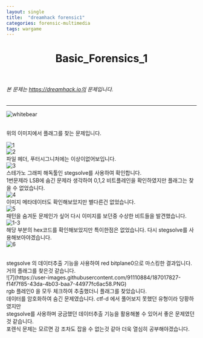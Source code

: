 ```yaml
---
layout: single
title:  "dreamhack forensic1"
categories: forensic-multimedia
tags: wargame
---
```



# <center>Basic_Forensics_1</center><br>
###### 본 문제는 https://dreamhack.io의 문제입니다.<br>
---
![whitebear](https://user-images.githubusercontent.com/91110884/187017390-d699155e-1273-42ee-b4cf-a957dae7e556.png)


<br>
위의 이미지에서 플래그를 찾는 문제입니다.
<br>

![1](https://user-images.githubusercontent.com/91110884/187017341-f1104c54-2fbe-43f7-8c54-595affc7fe57.PNG)
<br>
![2](https://user-images.githubusercontent.com/91110884/187017343-8b17ab1e-3033-4b72-9ff0-426d0bc087d0.PNG)
<br>
파일 헤더, 푸터시그니처에는 이상이없어보입니다.
<br>
![3](https://user-images.githubusercontent.com/91110884/187017350-f9bcaeef-ba24-43df-8b32-2c59d47ee85b.PNG)
<br>
스테가노 그래피 해독툴인 stegsolve를 사용하여 확인합니다.<br>
1번문제라 LSB에 숨긴 문제라 생각하여 0,1,2 비트플레인을 확인하였지만 플래그는 찾을 수 없었습니다.
<br>
![4](https://user-images.githubusercontent.com/91110884/187017617-66ac12c9-b3ed-4396-ba91-f24cddb77ef7.PNG)
<br>
이미지 메타데이터도 확인해보았지만 별다른건 없었습니다.<br>
![5](https://user-images.githubusercontent.com/91110884/187017354-500e2d8d-6a63-4ca5-92fe-64a230c013cf.PNG)
<br>
패턴을 숨겨둔 문제인가 싶어 다시 이미지를 보던중 수상한 비트들을 발견했습니다.<br>
![1-3](https://user-images.githubusercontent.com/91110884/187017513-f82f1c24-955b-4a85-86cc-4852ec6ace4a.PNG)
<br>
해당 부분의 hex코드를 확인해보았지만 특이한점은 없었습니다. 다시 stegsolve를 사용해보아야겠습니다.
<br>
![6](https://user-images.githubusercontent.com/91110884/187017357-15a30907-3c16-4de0-a9df-23e612ac9559.PNG)

<br>
stegsolve 의 데이터추출 기능을 사용하여 red bitplane0으로 마스킹한 결과입니다.<br>
거의 플래그를 찾은것 같습니다.
<br>
![7](https://user-images.githubusercontent.com/91110884/187017827-f14f7f85-43da-4b03-baa7-44977fc6ac58.PNG)

<br>
rgb 플레인0 을 모두 체크하여 추출했더니 플래그를 찾았습니다.<br>
데이터를 암호화하여 숨긴 문제였습니다. ctf-d 에서 풀어보지 못했던 유형이라 당황하였지만<br>
stegsolve를 사용하며 궁금했던 데이터추출 기능을 활용해볼 수 있어서 좋은 문제였던것 같습니다.<br>
포렌식 문제는 모르면 감 조차도 잡을 수 없는것 같아 더욱 열심히 공부해야겠습니다.

